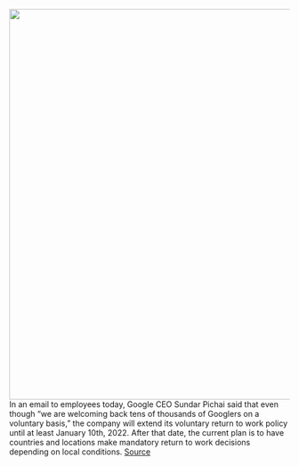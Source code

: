 <img src='https://cdn.vox-cdn.com/thumbor/xt7WHMZzcwUQofFfYdtFcD-ZkNM=/0x0:2040x1360/1200x800/filters:focal(857x517:1183x843)/cdn.vox-cdn.com/uploads/chorus_image/image/69799314/acastro_180508_1777_google_IO_0003.0.jpg' width='700px' /><br/>
In an email to employees today, Google CEO Sundar Pichai said that even though “we are welcoming back tens of thousands of Googlers on a voluntary basis,” the company will extend its voluntary return to work policy until at least January 10th, 2022. After that date, the current plan is to have countries and locations make mandatory return to work decisions depending on local conditions.
<a href='https://www.theverge.com/2021/8/31/22650639/google-mandatory-return-january-2022-remote-work'> Source <a/>